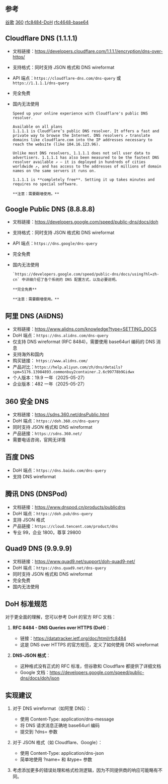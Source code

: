 ## 参考

[谷歌](https://developers.google.com/speed/public-dns/docs/doh?hl=zh-cn)
[360](https://sdns.360.net/dnsPublic.html)
[rfc8484-DoH](https://datatracker.ietf.org/doc/html/rfc8484)
[rfc4648-base64](https://datatracker.ietf.org/doc/html/rfc4648)

## Cloudflare DNS (1.1.1.1)

- 文档链接：https://developers.cloudflare.com/1.1.1.1/encryption/dns-over-https/
- 支持格式：同时支持 JSON 格式和 DNS wireformat
- API 端点：`https://cloudflare-dns.com/dns-query` 或 `https://1.1.1.1/dns-query`
- 完全免费
- 国内无法使用

      Speed up your online experience with Cloudflare's public DNS resolver.

      Available on all plans
      1.1.1.1 is Cloudflare’s public DNS resolver. It offers a fast and private way to browse the Internet. DNS resolvers ↗ translate domains like cloudflare.com into the IP addresses necessary to reach the website (like 104.16.123.96).

      Unlike most DNS resolvers, 1.1.1.1 does not sell user data to advertisers. 1.1.1.1 has also been measured to be the fastest DNS resolver available ↗ — it is deployed in hundreds of cities worldwide ↗, and has access to the addresses of millions of domain names on the same servers it runs on.

      1.1.1.1 is **completely free**. Setting it up takes minutes and requires no special software.

      **注意：需要翻墙使用。**

## Google Public DNS (8.8.8.8)

- 文档链接：https://developers.google.com/speed/public-dns/docs/doh
- 支持格式：同时支持 JSON 格式和 DNS wireformat
- API 端点：`https://dns.google/dns-query`
- 完全免费
- 国内无法使用

      `https://developers.google.com/speed/public-dns/docs/using?hl=zh-cn` 中详细介绍了各个系统的 DNS 配置方式，以及必要说明。

      **完全免费**

      **注意：需要翻墙使用。**

## 阿里 DNS (AliDNS)

- 文档链接：https://www.alidns.com/knowledge?type=SETTING_DOCS
- DoH 端点：`https://dns.alidns.com/dns-query`
- 仅支持 DNS wireformat (RFC 8484)，需要使用 base64url 编码的 DNS 消息
- 支持海外和国内
- 购买链接： `https://www.alidns.com/`
- 产品对比：`https://help.aliyun.com/zh/dns/details?spm=5176.13984893.commonbuy2container.2.6c99778b9Gidwx`
- 个人版本：19.9 一年（2025-05-27）
- 企业版本：482 一年（2025-05-27）

## 360 安全 DNS

- 文档链接：https://sdns.360.net/dnsPublic.html
- DoH 端点：`https://doh.360.cn/dns-query`
- 同时支持 JSON 格式和 DNS wireformat
- 产品链接：`https://sdns.360.net/`
- 需要电话咨询，官网无详情

## 百度 DNS

- DoH 端点：`https://dns.baidu.com/dns-query`
- 支持 DNS wireformat

## 腾讯 DNS (DNSPod)

- 文档链接：https://www.dnspod.cn/products/publicdns
- DoH 端点：`https://doh.pub/dns-query`
- 支持 JSON 格式
- 产品链接：`https://cloud.tencent.com/product/dns`
- 专业 99，企业 1800，尊享 29800

## Quad9 DNS (9.9.9.9)

- 文档链接：https://www.quad9.net/support/doh-quad9-net/
- DoH 端点：`https://dns.quad9.net/dns-query`
- 同时支持 JSON 格式和 DNS wireformat
- 完全免费
- 国内无法使用

## DoH 标准规范

对于更全面的理解，您可以参考 DoH 的官方 RFC 文档：

1. **RFC 8484 - DNS Queries over HTTPS (DoH)**：

   - 链接：https://datatracker.ietf.org/doc/html/rfc8484
   - 这是 DNS over HTTPS 的官方规范，定义了如何使用 DNS wireformat

2. **DNS-JSON 格式**：
   - 这种格式没有正式的 RFC 标准，但谷歌和 Cloudflare 都提供了详细文档
   - Google 文档：https://developers.google.com/speed/public-dns/docs/doh/json

## 实现建议

1. 对于 DNS wireformat（如阿里 DNS）：

   - 使用 Content-Type: application/dns-message
   - 将 DNS 请求消息正确地 base64url 编码
   - 提交到 ?dns= 参数

2. 对于 JSON 格式（如 Cloudflare、Google）：

   - 使用 Content-Type: application/dns-json
   - 简单地使用 ?name= 和 &type= 参数

3. 考虑添加更多的错误处理和格式检测逻辑，因为不同提供商的响应可能略有不同。
